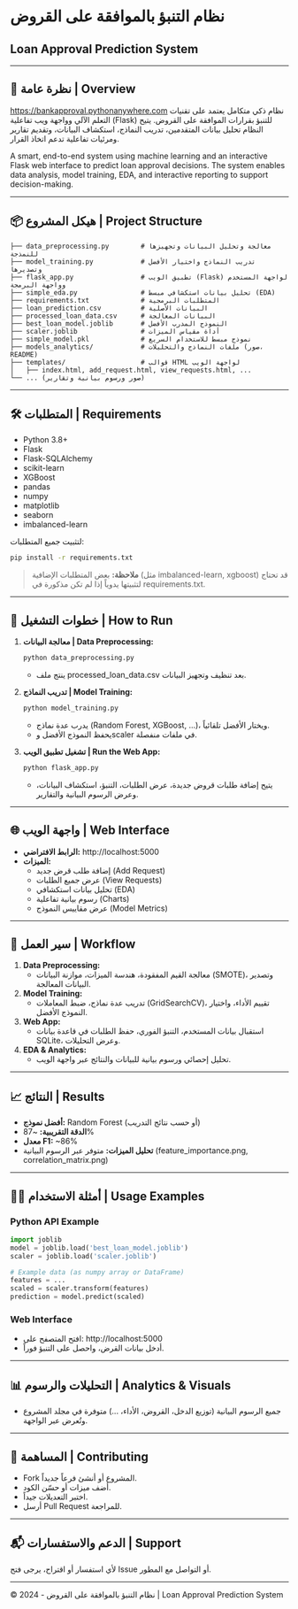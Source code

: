 # نظام التنبؤ بالموافقة على القروض
## Loan Approval Prediction System

---

## 🌟 نظرة عامة | Overview
https://bankapproval.pythonanywhere.com
نظام ذكي متكامل يعتمد على تقنيات التعلم الآلي وواجهة ويب تفاعلية (Flask) للتنبؤ بقرارات الموافقة على القروض. يتيح النظام تحليل بيانات المتقدمين، تدريب النماذج، استكشاف البيانات، وتقديم تقارير ومرئيات تفاعلية تدعم اتخاذ القرار.

A smart, end-to-end system using machine learning and an interactive Flask web interface to predict loan approval decisions. The system enables data analysis, model training, EDA, and interactive reporting to support decision-making.

---

## 📦 هيكل المشروع | Project Structure
```
├── data_preprocessing.py        # معالجة وتحليل البيانات وتجهيزها للنمذجة
├── model_training.py            # تدريب النماذج واختيار الأفضل وتصديرها
├── flask_app.py                 # تطبيق الويب (Flask) لواجهة المستخدم وواجهة البرمجة
├── simple_eda.py                # تحليل بيانات استكشافي مبسط (EDA)
├── requirements.txt             # المتطلبات البرمجية
├── loan_prediction.csv          # البيانات الأصلية
├── processed_loan_data.csv      # البيانات المعالجة
├── best_loan_model.joblib       # النموذج المدرب الأفضل
├── scaler.joblib                # أداة مقياس الميزات
├── simple_model.pkl             # نموذج مبسط للاستخدام السريع
├── models_analytics/            # ملفات النماذج والتحليلات (صور، README)
├── templates/                   # قوالب HTML لواجهة الويب
│   ├── index.html, add_request.html, view_requests.html, ...
└── ... (صور ورسوم بيانية وتقارير)
```

---

## 🛠️ المتطلبات | Requirements
- Python 3.8+
- Flask
- Flask-SQLAlchemy
- scikit-learn
- XGBoost
- pandas
- numpy
- matplotlib
- seaborn
- imbalanced-learn

لتثبيت جميع المتطلبات:
```bash
pip install -r requirements.txt
```

> **ملاحظة:** بعض المتطلبات الإضافية (مثل imbalanced-learn, xgboost) قد تحتاج لتثبيتها يدوياً إذا لم تكن مذكورة في requirements.txt.

---

## 🚀 خطوات التشغيل | How to Run
1. **معالجة البيانات | Data Preprocessing:**
   ```bash
   python data_preprocessing.py
   ```
   - ينتج ملف processed_loan_data.csv بعد تنظيف وتجهيز البيانات.

2. **تدريب النماذج | Model Training:**
   ```bash
   python model_training.py
   ```
   - يدرب عدة نماذج (Random Forest, XGBoost, ...)، ويختار الأفضل تلقائياً.
   - يحفظ النموذج الأفضل وscaler في ملفات منفصلة.

3. **تشغيل تطبيق الويب | Run the Web App:**
   ```bash
   python flask_app.py
   ```
   - يتيح إضافة طلبات قروض جديدة، عرض الطلبات، التنبؤ، استكشاف البيانات، وعرض الرسوم البيانية والتقارير.

---

## 🌐 واجهة الويب | Web Interface
- **الرابط الافتراضي:** http://localhost:5000
- **الميزات:**
  - إضافة طلب قرض جديد (Add Request)
  - عرض جميع الطلبات (View Requests)
  - تحليل بيانات استكشافي (EDA)
  - رسوم بيانية تفاعلية (Charts)
  - عرض مقاييس النموذج (Model Metrics)

---

## 🔄 سير العمل | Workflow
1. **Data Preprocessing:**
   - معالجة القيم المفقودة، هندسة الميزات، موازنة البيانات (SMOTE)، وتصدير البيانات المعالجة.
2. **Model Training:**
   - تدريب عدة نماذج، ضبط المعاملات (GridSearchCV)، تقييم الأداء، واختيار النموذج الأفضل.
3. **Web App:**
   - استقبال بيانات المستخدم، التنبؤ الفوري، حفظ الطلبات في قاعدة بيانات SQLite، وعرض التحليلات.
4. **EDA & Analytics:**
   - تحليل إحصائي ورسوم بيانية للبيانات والنتائج عبر واجهة الويب.

---

## 📈 النتائج | Results
- **أفضل نموذج:** Random Forest (أو حسب نتائج التدريب)
- **الدقة التقريبية:** ~87%
- **معدل F1:** ~86%
- **تحليل الميزات:** متوفر عبر الرسوم البيانية (feature_importance.png, correlation_matrix.png)

---

## 🧑‍💻 أمثلة الاستخدام | Usage Examples
### Python API Example
```python
import joblib
model = joblib.load('best_loan_model.joblib')
scaler = joblib.load('scaler.joblib')

# Example data (as numpy array or DataFrame)
features = ...
scaled = scaler.transform(features)
prediction = model.predict(scaled)
```

### Web Interface
- افتح المتصفح على: http://localhost:5000
- أدخل بيانات القرض، واحصل على التنبؤ فوراً.

---

## 📊 التحليلات والرسوم | Analytics & Visuals
- جميع الرسوم البيانية (توزيع الدخل، القروض، الأداء، ...)
  متوفرة في مجلد المشروع وتُعرض عبر الواجهة.

---

## 🤝 المساهمة | Contributing
- Fork المشروع أو أنشئ فرعاً جديداً.
- أضف ميزات أو حسّن الكود.
- اختبر التعديلات جيداً.
- أرسل Pull Request للمراجعة.

---

## 📬 الدعم والاستفسارات | Support
لأي استفسار أو اقتراح، يرجى فتح Issue أو التواصل مع المطور.

---

© 2024 - نظام التنبؤ بالموافقة على القروض | Loan Approval Prediction System

